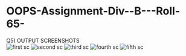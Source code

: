 # OOPS-Assignment-Div--B---Roll-65-
Q5) OUTPUT SCREENSHOTS
<br>
![first sc](https://user-images.githubusercontent.com/115361812/203289205-1dccc7d5-7012-4ee3-92b6-d7eaf96929e6.png)
![second sc](https://user-images.githubusercontent.com/115361812/203289297-04a59c27-b4e0-4dab-aa95-7b55b275ecfe.png)
![third sc](https://user-images.githubusercontent.com/115361812/203289335-4fcb564a-39a6-4469-96a1-af8fd7d37519.png)
![fourth sc](https://user-images.githubusercontent.com/115361812/203289355-6f6d6388-02b1-47cf-88fa-2c14370d8b4a.png)
![fifth sc](https://user-images.githubusercontent.com/115361812/203289375-60030d45-f462-4aa2-a914-e7f87bce554c.png)
